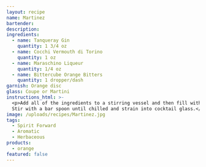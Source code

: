 ```yaml
---
layout: recipe
name: Martinez
bartender:
description:
ingredients:
  - name: Tanqueray Gin
    quantity: 1 3/4 oz
  - name: Cocchi Vermouth di Torino
    quantity: 1 oz
  - name: Maraschino Liqueur
    quantity: 1/4 oz
  - name: Bittercube Orange Bitters
    quantity: 1 dropper/dash
garnish: Orange disc
glass: Coupe or Martini
instructions_html: >-
  <p>Add all of the ingredients to a stirring vessel and then fill with ice.
  Stir with a bar spoon until chilled and strain into cocktail glass.</p>
image: /uploads/recipes/Martinez.jpg
tags:
  - Spirit Forward
  - Aromatic
  - Herbaceous
products:
  - orange
featured: false
---
```



